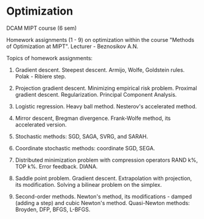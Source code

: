 # Optimization
DCAM MIPT course (6 sem)

Homework assignments (1 - 9) on optimization within the course "Methods of Optimization at MIPT". Lecturer - Beznosikov A.N.




Topics of homework assignments:
1. Gradient descent. Steepest descent. Armijo, Wolfe, Goldstein rules. Polak - Ribiere step.
   
3. Projection gradient descent.
   Minimizing empirical risk problem.
   Proximal gradient descent.
   Regularization.
   Principal Component Analysis.
   
4. Logistic regression.
   Heavy ball method.
   Nesterov's accelerated method.
   
5. Mirror descent, Bregman divergence.
   Frank-Wolfe method, its accelerated version.
  
6. Stochastic methods: SGD, SAGA, SVRG, and SARAH.
   
7. Coordinate stochastic methods: coordinate SGD, SEGA.

8. Distributed minimization problem with compression operators RAND k%, TOP k%.
    Error feedback. DIANA.

9. Saddle point problem.
    Gradient descent.
    Extrapolation with projection, its modification.
    Solving a bilinear problem on the simplex.
   
10. Second-order methods.
    Newton's method, its modifications - damped (adding a step) and cubic Newton's method.
    Quasi-Newton methods: Broyden, DFP, BFGS, L-BFGS.

